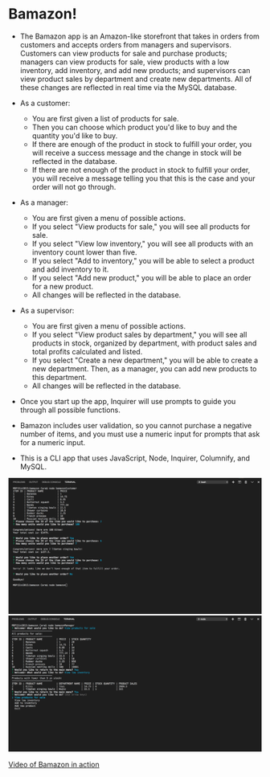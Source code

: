 # Bamazon!

* The Bamazon app is an Amazon-like storefront that takes in orders from customers and accepts orders from managers and supervisors. Customers can view products for sale and purchase products; managers can view products for sale, view products with a low inventory, add inventory, and add new products; and supervisors can view product sales by department and create new departments. All of these changes are reflected in real time via the MySQL database.

* As a customer:
    - You are first given a list of products for sale.
    - Then you can choose which product you'd like to buy and the quantity you'd like to buy.
    - If there are enough of the product in stock to fulfill your order, you will receive a success message and the change in stock will be reflected in the database.
    - If there are not enough of the product in stock to fulfill your order, you will receive a message telling you that this is the case and your order will not go through.

* As a manager:
    - You are first given a menu of possible actions.
    - If you select "View products for sale," you will see all products for sale.
    - If you select "View low inventory," you will see all products with an inventory count lower than five.
    - If you select "Add to inventory," you will be able to select a product and add inventory to it.
    - If you select "Add new product," you will be able to place an order for a new product.
    - All changes will be reflected in the database.

* As a supervisor:
    - You are first given a menu of possible actions.
    - If you select "View product sales by department," you will see all products in stock, organized by department, with product sales and total profits calculated and listed.
    - If you select "Create a new department," you will be able to create a new department. Then, as a manager, you can add new products to this department.
    - All changes will be reflected in the database.

* Once you start up the app, Inquirer will use prompts to guide you through all possible functions.

* Bamazon includes user validation, so you cannot purchase a negative number of items, and you must use a numeric input for prompts that ask for a numeric input.

* This is a CLI app that uses JavaScript, Node, Inquirer, Columnify, and MySQL.

![Screenshot #1](screenshot1.png)
![Screenshot #2](screenshot2.png)

[Video of Bamazon in action](https://drive.google.com/file/d/1Rwk_zo_xf11pok3JaiWCVUzMvsfNGu_W/view?usp=sharing)